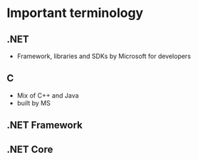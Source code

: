 # Important terminology

## .NET

- Framework, libraries and SDKs by Microsoft for developers

## C

- Mix of C++ and Java
- built by MS

## .NET Framework

## .NET Core
